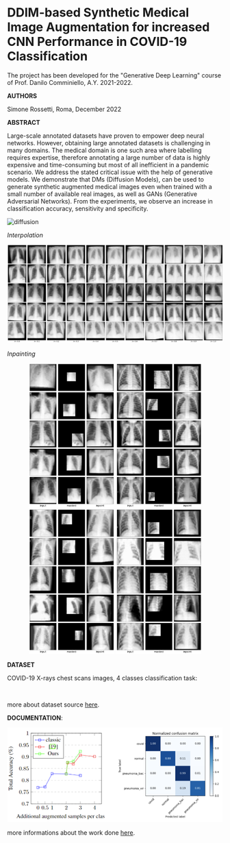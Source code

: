 # DDIM-based Synthetic Medical Image Augmentation for increased CNN Performance in COVID-19 Classification

The project has been developed for the "Generative Deep Learning" course of Prof. Danilo Comminiello, A.Y. 2021-2022.

**AUTHORS**

Simone Rossetti, Roma, December 2022

**ABSTRACT**

Large-scale annotated datasets have proven to empower deep neural networks. However, obtaining large annotated datasets is challenging in many domains. The medical domain is one such area where labelling requires expertise, therefore annotating a large number of data is highly expensive and time-consuming but most of all inefficient in a pandemic scenario. We address the stated critical issue with the help of generative models.  We demonstrate that DMs (Diffusion Models), can be used to generate synthetic augmented medical images even when trained with a small number of available real images, as well as GANs (Generative Adversarial Networks). From the experiments, we observe an increase in classification accuracy, sensitivity and specificity.

![diffusion](images/mygif.gif)

*Interpolation*
<p align="center" width="100%">
<img src="images/interp_covid.png" alt="" width= '800px'/>
</p>


*Inpainting*
<p align="center" width="100%">
<img src="images/inpaint_covid.png" alt="" width= '200px'/>
<img src="images/inpaint_normal.png" alt="" width= '200px'/>
<img src="images/inpaint_bac.png" alt="" width= '200px'/>
<img src="images/inpaint_vir.png" alt="" width= '200px'/>
</p>


**DATASET**

COVID-19 X-rays chest scans images, 4 classes classification task:

<p align="center" width="100%">
<img src="https://github.com/SimoneRosset/AUGMENTATION_GAN/blob/master/images/classes.png" alt="" width= '800px'/>
</p>

more about dataset source [here](https://github.com/ieee8023/covid-chestxray-dataset).

**DOCUMENTATION**: 

<p align="center" width="100%">
<img src="images/results.png" alt="" width= '600px'/>
</p>

more informations about the work done [here](/report.pdf).
 
